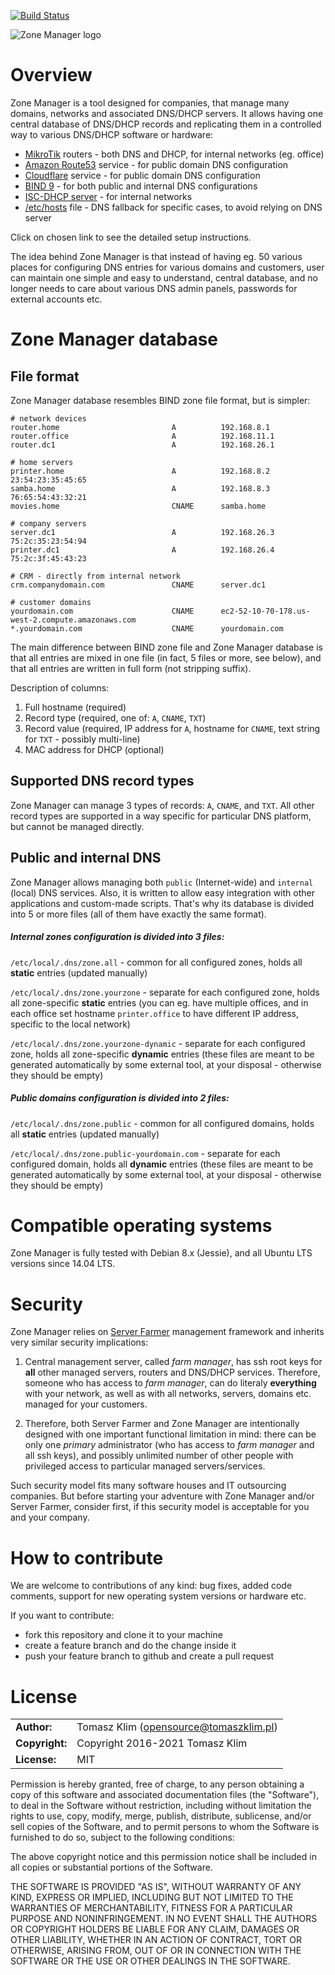 [![Build Status](https://travis-ci.org/zonemanager/zonemanager.png?branch=master)](https://travis-ci.org/zonemanager/zonemanager)

![Zone Manager logo](docs/logo.png)


# Overview

Zone Manager is a tool designed for companies, that manage many domains, networks and associated DNS/DHCP servers. It allows having one central database of DNS/DHCP records and replicating them in a controlled way to various DNS/DHCP software or hardware:

- [MikroTik](docs/mikrotik.md) routers - both DNS and DHCP, for internal networks (eg. office)
- [Amazon Route53](docs/aws.md) service - for public domain DNS configuration
- [Cloudflare](docs/cloudflare.md) service - for public domain DNS configuration
- [BIND 9](docs/bind.md) - for both public and internal DNS configurations
- [ISC-DHCP server](docs/dhcp.md) - for internal networks
- [/etc/hosts](docs/hosts.md) file - DNS fallback for specific cases, to avoid relying on DNS server

Click on chosen link to see the detailed setup instructions.

The idea behind Zone Manager is that instead of having eg. 50 various places for configuring DNS entries for various domains and customers, user can maintain one simple and easy to understand, central database, and no longer needs to care about various DNS admin panels, passwords for external accounts etc.

# Zone Manager database

## File format

Zone Manager database resembles BIND zone file format, but is simpler:

```
# network devices
router.home                         A          192.168.8.1
router.office                       A          192.168.11.1
router.dc1                          A          192.168.26.1

# home servers
printer.home                        A          192.168.8.2       23:54:23:35:45:65
samba.home                          A          192.168.8.3       76:65:54:43:32:21
movies.home                         CNAME      samba.home

# company servers
server.dc1                          A          192.168.26.3      75:2c:35:23:54:94
printer.dc1                         A          192.168.26.4      75:2c:3f:45:43:23

# CRM - directly from internal network
crm.companydomain.com               CNAME      server.dc1

# customer domains
yourdomain.com                      CNAME      ec2-52-10-70-178.us-west-2.compute.amazonaws.com
*.yourdomain.com                    CNAME      yourdomain.com
```

The main difference between BIND zone file and Zone Manager database is that all entries are mixed in one file (in fact, 5 files or more, see below), and that all entries are written in full form (not stripping suffix).

Description of columns:

1. Full hostname (required)
2. Record type (required, one of: `A`, `CNAME`, `TXT`)
3. Record value (required, IP address for `A`, hostname for `CNAME`, text string for `TXT` - possibly multi-line)
4. MAC address for DHCP (optional)

## Supported DNS record types

Zone Manager can manage 3 types of records: `A`, `CNAME`, and `TXT`. All other record types are supported in a way specific for particular DNS platform, but cannot be managed directly.

## Public and internal DNS

Zone Manager allows managing both `public` (Internet-wide) and `internal` (local) DNS services. Also, it is written to allow easy integration with other applications and custom-made scripts. That's why its database is divided into 5 or more files (all of them have exactly the same format).

##### Internal zones configuration is divided into 3 files:

`/etc/local/.dns/zone.all` - common for all configured zones, holds all **static** entries (updated manually)

`/etc/local/.dns/zone.yourzone` - separate for each configured zone, holds all zone-specific **static** entries (you can eg. have multiple offices, and in each office set hostname `printer.office` to have different IP address, specific to the local network)

`/etc/local/.dns/zone.yourzone-dynamic` - separate for each configured zone, holds all zone-specific **dynamic** entries (these files are meant to be generated automatically by some external tool, at your disposal - otherwise they should be empty)

##### Public domains configuration is divided into 2 files:

`/etc/local/.dns/zone.public` - common for all configured domains, holds all **static** entries (updated manually)

`/etc/local/.dns/zone.public-yourdomain.com` - separate for each configured domain, holds all **dynamic** entries (these files are meant to be generated automatically by some external tool, at your disposal - otherwise they should be empty)

# Compatible operating systems

Zone Manager is fully tested with Debian 8.x (Jessie), and all Ubuntu LTS versions since 14.04 LTS.

# Security

Zone Manager relies on [Server Farmer](http://serverfarmer.org/basics.html) management framework and inherits very similar security implications:

1. Central management server, called *farm manager*, has ssh root keys for **all** other managed servers, routers and DNS/DHCP services. Therefore, someone who has access to *farm manager*, can do literaly **everything** with your network, as well as with all networks, servers, domains etc. managed for your customers.

2. Therefore, both Server Farmer and Zone Manager are intentionally designed with one important functional limitation in mind: there can be only one *primary* administrator (who has access to *farm manager* and all ssh keys), and possibly unlimited number of other people with privileged access to particular managed servers/services.

Such security model fits many software houses and IT outsourcing companies. But before starting your adventure with Zone Manager and/or Server Farmer, consider first, if this security model is acceptable for you and your company.

# How to contribute

We are welcome to contributions of any kind: bug fixes, added code comments, support for new operating system versions or hardware etc.

If you want to contribute:
- fork this repository and clone it to your machine
- create a feature branch and do the change inside it
- push your feature branch to github and create a pull request

# License

|                      |                                          |
|:---------------------|:-----------------------------------------|
| **Author:**          | Tomasz Klim (<opensource@tomaszklim.pl>) |
| **Copyright:**       | Copyright 2016-2021 Tomasz Klim          |
| **License:**         | MIT                                      |

Permission is hereby granted, free of charge, to any person obtaining a copy
of this software and associated documentation files (the "Software"), to deal
in the Software without restriction, including without limitation the rights
to use, copy, modify, merge, publish, distribute, sublicense, and/or sell
copies of the Software, and to permit persons to whom the Software is
furnished to do so, subject to the following conditions:

The above copyright notice and this permission notice shall be included in all
copies or substantial portions of the Software.

THE SOFTWARE IS PROVIDED "AS IS", WITHOUT WARRANTY OF ANY KIND, EXPRESS OR
IMPLIED, INCLUDING BUT NOT LIMITED TO THE WARRANTIES OF MERCHANTABILITY,
FITNESS FOR A PARTICULAR PURPOSE AND NONINFRINGEMENT. IN NO EVENT SHALL THE
AUTHORS OR COPYRIGHT HOLDERS BE LIABLE FOR ANY CLAIM, DAMAGES OR OTHER
LIABILITY, WHETHER IN AN ACTION OF CONTRACT, TORT OR OTHERWISE, ARISING FROM,
OUT OF OR IN CONNECTION WITH THE SOFTWARE OR THE USE OR OTHER DEALINGS IN THE
SOFTWARE.
